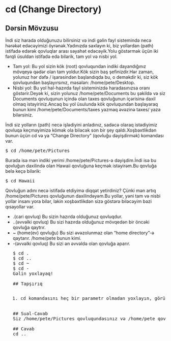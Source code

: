 ﻿# cd (Change Directory)

## Dərsin Mövzusu

İndi siz harada olduğunuzu bilirsiniz və indi gəlin fayl sistemində necə hərəkət edəcəyimizi öyrənək.Yadınızda saxlayın ki, biz yollardan (path) istifadə edərək qovluqlar arası səyahət edəcəyik.Yolu göstərmək üçün iki fərqli üsuldan istifadə edə bilərik, tam yol və nisbi yol.

<ul>
<li> Tam yol: Bu yol sizin kök (root) qovluqundan indiki dayandığınız mövqeyə qədər olan tam yoldur.Kök sizin baş şefinizdir.Hər zaman, yolunuz hər dəfə / işarəsindən başlandıqda bu, o deməkdir ki, siz kök qovluqundan başlayırsınız, məsələn:  /home/pete/Desktop.</li>

<li>Nisbi yol: Bu yol hal-hazırda fayl sisteminizdə haradasınızsa oranı göstərir.Deyək ki, sizin yolunuz /home/pete/Documents bu şəkildə və siz Documents qovluqunun içində olan taxes qovluğunun içərisinə daxil olmaq istəyiriniz.Ancaq bu yol üsulunda kök qovluqundan başlayaraq bunun kimi /home/pete/Documents/taxes yazmaq əvəzinə taxes/ yaza bilərsiniz.</li>
</ul>

İndi siz yolların (path) necə işlədiyini anladınız, sadəcə olaraq istədiyimiz qovluqa keçməyimizə kömək ola biləcək son bir şey qaldı.Xoşbəxtlikdən bunun üçün cd və ya “Change Directory” (qovluğu dəyişdirmək) komandası var.

<pre>$ cd /home/pete/Pictures</pre> 

Burada isə mən indiki yerimi /home/pete/Pictures-ə dəyişdim.İndi isə bu qovluğun daxilində olan Hawaii qovluğuna keçmək istəyirəm.Bu qovluğa belə keçə bilərik:

<pre>$ cd Hawaii</pre>

Qovluğun adını necə istifadə etdiyimə diqqət yetirdiniz? Çünki mən artıq /home/pete/Pictures qovluğunun daxilindəyəm.Bu yollar, yəni tam və nisbi yollar insanı yora bilər, lakin xoşbəxtlikdən sizə göstərə biləcəyim bəzi qısayollar var.

<ul>
<li>.(cari qovluq) Bu sizin hazırda olduğunuz qovluqdur.</li>
<li>..(əvvəlki qovluq) Bu sizi hazırda olduğunuz mövqedən bir öncəki qovluğa qaytrır.</li>
<li>~ (home(ev) qovluğu) Bu sizi əvəzolunmaz olan “home directory”-ə qaytarır. /home/pete bunun kimi.</li>
<li>-(əvvəlki qovluq) Bu sizi ən əvvəldə olan qovluğa aparır.</li>
</u1>

<pre>$ cd .
$ cd ..
$ cd ~
$ cd -
Gəlin yoxlayaq!

## Tapşırıq
<ol>
<li>cd komandasını heç bir parametr olmadan yoxlayın, görün nə baş verəcək?
</ol>

## Sual-Cavab
Siz /home/pete/Pictures qovluqundasınız və /home/pete qovluğuna getmək istəyirsiniz, hansı qısayolu istifadə edərsiniz?

## Cavab
cd ..
